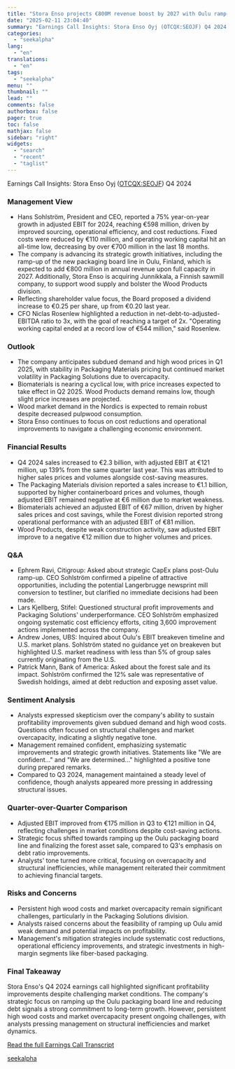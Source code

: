 ```yaml
---
title: "Stora Enso projects €800M revenue boost by 2027 with Oulu ramp-up"
date: "2025-02-11 23:04:40"
summary: "Earnings Call Insights: Stora Enso Oyj (OTCQX:SEOJF) Q4 2024 Management View Hans Sohlström, President and CEO, reported a 75% year-on-year growth in adjusted EBIT for 2024, reaching €598 million, driven by improved sourcing, operational efficiency, and cost reductions. Fixed costs were reduced by €110 million, and operating working capital hit..."
categories:
  - "seekalpha"
lang:
  - "en"
translations:
  - "en"
tags:
  - "seekalpha"
menu: ""
thumbnail: ""
lead: ""
comments: false
authorbox: false
pager: true
toc: false
mathjax: false
sidebar: "right"
widgets:
  - "search"
  - "recent"
  - "taglist"
---
```


Earnings Call Insights: Stora Enso Oyj ([OTCQX:SEOJF](https://seekingalpha.com/symbol/SEOJF "Stora Enso Oyj")) Q4 2024

### Management View

* Hans Sohlström, President and CEO, reported a 75% year-on-year growth in adjusted EBIT for 2024, reaching €598 million, driven by improved sourcing, operational efficiency, and cost reductions. Fixed costs were reduced by €110 million, and operating working capital hit an all-time low, decreasing by over €700 million in the last 18 months.
* The company is advancing its strategic growth initiatives, including the ramp-up of the new packaging board line in Oulu, Finland, which is expected to add €800 million in annual revenue upon full capacity in 2027. Additionally, Stora Enso is acquiring Junnikkala, a Finnish sawmill company, to support wood supply and bolster the Wood Products division.
* Reflecting shareholder value focus, the Board proposed a dividend increase to €0.25 per share, up from €0.20 last year.
* CFO Niclas Rosenlew highlighted a reduction in net-debt-to-adjusted-EBITDA ratio to 3x, with the goal of reaching a target of 2x. "Operating working capital ended at a record low of €544 million," said Rosenlew.

### Outlook

* The company anticipates subdued demand and high wood prices in Q1 2025, with stability in Packaging Materials pricing but continued market volatility in Packaging Solutions due to overcapacity.
* Biomaterials is nearing a cyclical low, with price increases expected to take effect in Q2 2025. Wood Products demand remains low, though slight price increases are projected.
* Wood market demand in the Nordics is expected to remain robust despite decreased pulpwood consumption.
* Stora Enso continues to focus on cost reductions and operational improvements to navigate a challenging economic environment.

### Financial Results

* Q4 2024 sales increased to €2.3 billion, with adjusted EBIT at €121 million, up 139% from the same quarter last year. This was attributed to higher sales prices and volumes alongside cost-saving measures.
* The Packaging Materials division reported a sales increase to €1.1 billion, supported by higher containerboard prices and volumes, though adjusted EBIT remained negative at €6 million due to market weakness.
* Biomaterials achieved an adjusted EBIT of €67 million, driven by higher sales prices and cost savings, while the Forest division reported strong operational performance with an adjusted EBIT of €81 million.
* Wood Products, despite weak construction activity, saw adjusted EBIT improve to a negative €12 million due to higher volumes and prices.

### Q&A

* Ephrem Ravi, Citigroup: Asked about strategic CapEx plans post-Oulu ramp-up. CEO Sohlström confirmed a pipeline of attractive opportunities, including the potential Langerbrugge newsprint mill conversion to testliner, but clarified no immediate decisions had been made.
* Lars Kjellberg, Stifel: Questioned structural profit improvements and Packaging Solutions' underperformance. CEO Sohlström emphasized ongoing systematic cost efficiency efforts, citing 3,600 improvement actions implemented across the company.
* Andrew Jones, UBS: Inquired about Oulu's EBIT breakeven timeline and U.S. market plans. Sohlström stated no guidance yet on breakeven but highlighted U.S. market readiness with less than 5% of group sales currently originating from the U.S.
* Patrick Mann, Bank of America: Asked about the forest sale and its impact. Sohlström confirmed the 12% sale was representative of Swedish holdings, aimed at debt reduction and exposing asset value.

### Sentiment Analysis

* Analysts expressed skepticism over the company's ability to sustain profitability improvements given subdued demand and high wood costs. Questions often focused on structural challenges and market overcapacity, indicating a slightly negative tone.
* Management remained confident, emphasizing systematic improvements and strategic growth initiatives. Statements like "We are confident..." and "We are determined..." highlighted a positive tone during prepared remarks.
* Compared to Q3 2024, management maintained a steady level of confidence, though analysts appeared more pressing in addressing structural issues.

### Quarter-over-Quarter Comparison

* Adjusted EBIT improved from €175 million in Q3 to €121 million in Q4, reflecting challenges in market conditions despite cost-saving actions.
* Strategic focus shifted towards ramping up the Oulu packaging board line and finalizing the forest asset sale, compared to Q3's emphasis on debt ratio improvements.
* Analysts' tone turned more critical, focusing on overcapacity and structural inefficiencies, while management reiterated their commitment to achieving financial targets.

### Risks and Concerns

* Persistent high wood costs and market overcapacity remain significant challenges, particularly in the Packaging Solutions division.
* Analysts raised concerns about the feasibility of ramping up Oulu amid weak demand and potential impacts on profitability.
* Management's mitigation strategies include systematic cost reductions, operational efficiency improvements, and strategic investments in high-margin segments like fiber-based packaging.

### Final Takeaway

Stora Enso's Q4 2024 earnings call highlighted significant profitability improvements despite challenging market conditions. The company's strategic focus on ramping up the Oulu packaging board line and reducing debt signals a strong commitment to long-term growth. However, persistent high wood costs and market overcapacity present ongoing challenges, with analysts pressing management on structural inefficiencies and market dynamics.

[Read the full Earnings Call Transcript](https://seekingalpha.com/symbol/SEOJF/earnings/transcripts)

[seekalpha](https://seekingalpha.com/news/4406363-stora-enso-projects-800m-revenue-boost-by-2027-with-oulu-ramp-up)
